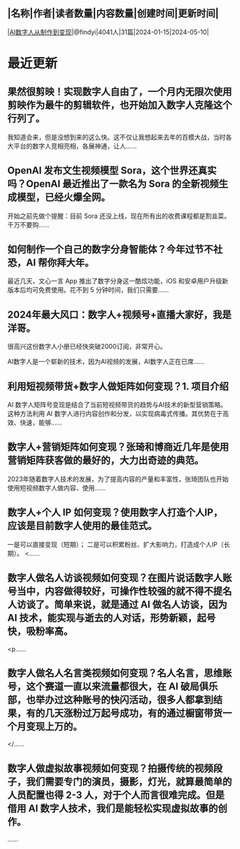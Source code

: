 |名称|作者|读者数量|内容数量|创建时间|更新时间|
---
|[AI数字人从制作到变现](https://xiaobot.net/p/1234569?refer=0b133df9-27dc-423b-8101-639049001c13)|@findyi|4041人|31篇|2024-01-15|2024-05-10|

# 最近更新
## 果然很剪映！实现数字人自由了，一个月内无限次使用剪映作为最牛的剪辑软件，也开始加入数字人克隆这个行列了。

我知道会来，但是没想到来的这么快。这不仅让我想起来去年的百模大战，当时各大平台的数字人竞相亮相，各展神通，让人......
## OpenAI 发布文生视频模型 Sora，这个世界还真实吗？OpenAI 最近推出了一款名为 Sora 的全新视频生成模型，已经火爆全网。

开始之前先做个提醒：目前 Sora 还没上线，现在所有出的收费课程都是割韭菜。千万不要购......
## 如何制作一个自己的数字分身智能体？今年过节不社恐，AI 帮你拜大年。

最近几天，文心一言 App 推出了数字分身这一酷炫功能，iOS 和安卓用户升级新版本后均可免费使用。花不到 5 分钟时间，我们只需要......
## 2024年最大风口：数字人+视频号+直播大家好，我是洋哥。

很高兴这份数字人小册已经快突破2000订阅，非常开心。

AI数字人是一个崭新的技术，因为AI视频的发展，AI数字人正在已席......
## 利用短视频带货+数字人做矩阵如何变现？1. 项目介绍
AI 数字人矩阵号变现是结合了当前短视频带货的趋势与AI技术的新型营销策略。这种方法利用 AI 数字人进行内容创作和分发，以实现病毒式传播。其优势在于高效、快速，能够......
## 数字人+营销矩阵如何变现？张琦和博商近几年是使用营销矩阵获客做的最好的，大力出奇迹的典范。

2023年随着数字人技术的发展，为了提高内容的产量和丰富性，张琦团队也开始使用短视频数字人做内容、使用......
## 数字人+个人 IP 如何变现？使用数字人打造个人IP，应该是目前数字人使用的最佳范式。

一是可以直接变现（短期）；
二是可以积累粉丝、扩大影响力，打造成个人IP（长期）。
<......
## 数字人做名人访谈视频如何变现？在图片说话数字人账号当中，内容做得较好，可操作性较强的就不得不提名人访谈了。简单来说，就是通过 AI 做名人访谈，因为 AI 技术，能实现与逝去的人对话，形势新颖，起号快，吸粉率高。
<p......
## 数字人做名人名言类视频如何变现？名人名言，思维账号，这个赛道一直以来流量都很大，在 AI 破局俱乐部，也举办过这种账号的快闪活动，很多人都拿到结果，有的几天涨粉过万起号成功，有的通过橱窗带货一个月变现上万的。
</......
## 数字人做虚拟故事视频如何变现？拍摄传统的视频段子，我们需要专门的演员，摄影，灯光，就算最简单的人员配置也得 2-3 人，对于个人而言很难完成。但是借用 AI 数字人技术，我们是能轻松实现虚拟故事的创作。

......

